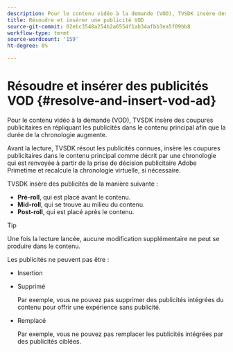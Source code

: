 ```yaml
---
description: Pour le contenu vidéo à la demande (VOD), TVSDK insère des coupures publicitaires en répliquant les publicités dans le contenu principal afin que la durée de la chronologie augmente.
title: Résoudre et insérer une publicité VOD
source-git-commit: 02ebc3548a254b2a6554f1ab34afbb3ea5f09bb8
workflow-type: tm+mt
source-wordcount: '159'
ht-degree: 0%

---
```


# Résoudre et insérer des publicités VOD {#resolve-and-insert-vod-ad}

Pour le contenu vidéo à la demande (VOD), TVSDK insère des coupures publicitaires en répliquant les publicités dans le contenu principal afin que la durée de la chronologie augmente.

Avant la lecture, TVSDK résout les publicités connues, insère les coupures publicitaires dans le contenu principal comme décrit par une chronologie qui est renvoyée à partir de la prise de décision publicitaire Adobe Primetime et recalcule la chronologie virtuelle, si nécessaire.

TVSDK insère des publicités de la manière suivante :

* **Pré-roll**, qui est placé avant le contenu.
* **Mid-roll**, qui se trouve au milieu du contenu.
* **Post-roll**, qui est placé après le contenu.

>[!TIP]
>
>Une fois la lecture lancée, aucune modification supplémentaire ne peut se produire dans le contenu.

Les publicités ne peuvent pas être :

* Insertion
* Supprimé

  Par exemple, vous ne pouvez pas supprimer des publicités intégrées du contenu pour offrir une expérience sans publicité.
* Remplacé

  Par exemple, vous ne pouvez pas remplacer les publicités intégrées par des publicités ciblées.
